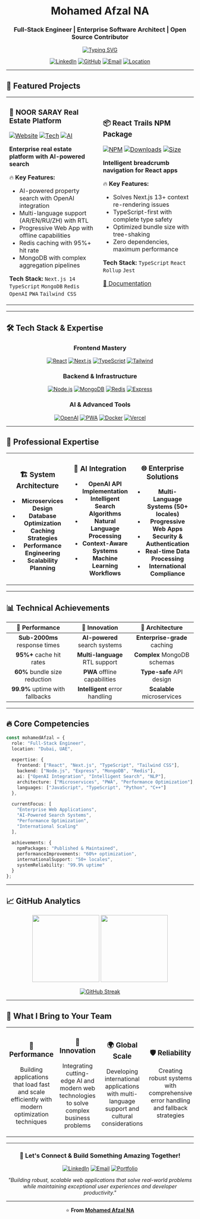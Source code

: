 <div align="center">

# Mohamed Afzal NA
### Full-Stack Engineer | Enterprise Software Architect | Open Source Contributor

[![Typing SVG](https://readme-typing-svg.demolab.com?font=Fira+Code&duration=3000&pause=1000&color=00D8FF&center=true&vCenter=true&width=600&lines=Building+Enterprise+Web+Applications;AI-Powered+Search+%26+Analytics;Multi-Language+%26+PWA+Solutions;MongoDB+%26+Redis+Architecture)](https://git.io/typing-svg)

[![LinkedIn](https://img.shields.io/badge/LinkedIn-0077B5?style=for-the-badge&logo=linkedin&logoColor=white)](https://www.linkedin.com/in/mohamed-afzal-na-731664172/)
[![GitHub](https://img.shields.io/badge/GitHub-100000?style=for-the-badge&logo=github&logoColor=white)](https://github.com/Afsalasif)
[![Email](https://img.shields.io/badge/Email-D14836?style=for-the-badge&logo=gmail&logoColor=white)](mailto:afsalasif138@gmail.com)
[![Location](https://img.shields.io/badge/Dubai-UAE-red?style=for-the-badge&logo=google-maps&logoColor=white)](#)

</div>

---

## 🚀 Featured Projects

<table>
<tr>
<td width="50%">

### 🌟 NOOR SARAY Real Estate Platform
[![Website](https://img.shields.io/badge/Live-noorsaray.com-blue?style=flat-square&logo=vercel)](https://noorsaray.com)
[![Tech](https://img.shields.io/badge/Next.js-14-black?style=flat-square&logo=next.js)](https://nextjs.org)
[![AI](https://img.shields.io/badge/OpenAI-Integrated-green?style=flat-square&logo=openai)](https://openai.com)

**Enterprise real estate platform with AI-powered search**

🔥 **Key Features:**
- AI-powered property search with OpenAI integration
- Multi-language support (AR/EN/RU/ZH) with RTL
- Progressive Web App with offline capabilities
- Redis caching with 95%+ hit rate
- MongoDB with complex aggregation pipelines

**Tech Stack:**
`Next.js 14` `TypeScript` `MongoDB` `Redis` `OpenAI` `PWA` `Tailwind CSS`

</td>
<td width="50%">

### 📦 React Trails NPM Package
[![NPM](https://img.shields.io/npm/v/react-trails?style=flat-square&logo=npm)](https://www.npmjs.com/package/react-trails)
[![Downloads](https://img.shields.io/npm/dt/react-trails?style=flat-square&color=blue)](https://www.npmjs.com/package/react-trails)
[![Size](https://img.shields.io/bundlephobia/minzip/react-trails?style=flat-square)](https://bundlephobia.com/package/react-trails)

**Intelligent breadcrumb navigation for React apps**

🔥 **Key Features:**
- Solves Next.js 13+ context re-rendering issues
- TypeScript-first with complete type safety
- Optimized bundle size with tree-shaking
- Zero dependencies, maximum performance

**Tech Stack:**
`TypeScript` `React` `Rollup` `Jest`

[📖 Documentation](https://github.com/Afsalasif/react-trails#readme)

</td>
</tr>
</table>

---

## 🛠️ Tech Stack & Expertise

<div align="center">

### Frontend Mastery
[![React](https://img.shields.io/badge/React-20232A?style=for-the-badge&logo=react&logoColor=61DAFB)](https://reactjs.org)
[![Next.js](https://img.shields.io/badge/Next.js-000000?style=for-the-badge&logo=next.js&logoColor=white)](https://nextjs.org)
[![TypeScript](https://img.shields.io/badge/TypeScript-007ACC?style=for-the-badge&logo=typescript&logoColor=white)](https://typescriptlang.org)
[![Tailwind](https://img.shields.io/badge/Tailwind_CSS-38B2AC?style=for-the-badge&logo=tailwind-css&logoColor=white)](https://tailwindcss.com)

### Backend & Infrastructure
[![Node.js](https://img.shields.io/badge/Node.js-43853D?style=for-the-badge&logo=node.js&logoColor=white)](https://nodejs.org)
[![MongoDB](https://img.shields.io/badge/MongoDB-4EA94B?style=for-the-badge&logo=mongodb&logoColor=white)](https://mongodb.com)
[![Redis](https://img.shields.io/badge/Redis-DC382D?style=for-the-badge&logo=redis&logoColor=white)](https://redis.io)
[![Express](https://img.shields.io/badge/Express.js-404D59?style=for-the-badge&logo=express&logoColor=white)](https://expressjs.com)

### AI & Advanced Tools
[![OpenAI](https://img.shields.io/badge/OpenAI-412991?style=for-the-badge&logo=openai&logoColor=white)](https://openai.com)
[![PWA](https://img.shields.io/badge/PWA-5A0FC8?style=for-the-badge&logo=pwa&logoColor=white)](#)
[![Docker](https://img.shields.io/badge/Docker-2CA5E0?style=for-the-badge&logo=docker&logoColor=white)](https://docker.com)
[![Vercel](https://img.shields.io/badge/Vercel-000000?style=for-the-badge&logo=vercel&logoColor=white)](https://vercel.com)

</div>

---

## 💼 Professional Expertise

<div align="center">
<table>
<tr>
<td width="33%" align="center">

### 🏗️ **System Architecture**
- **Microservices Design**
- **Database Optimization**  
- **Caching Strategies**
- **Performance Engineering**
- **Scalability Planning**

</td>
<td width="33%" align="center">

### 🤖 **AI Integration**
- **OpenAI API Implementation**
- **Intelligent Search Algorithms**
- **Natural Language Processing**
- **Context-Aware Systems**
- **Machine Learning Workflows**

</td>
<td width="33%" align="center">

### 🌐 **Enterprise Solutions**
- **Multi-Language Systems (50+ locales)**
- **Progressive Web Apps**
- **Security & Authentication**
- **Real-time Data Processing**
- **International Compliance**

</td>
</tr>
</table>
</div>

---

## 📊 Technical Achievements

<div align="center">

| 🎯 **Performance** | 🚀 **Innovation** | 🔧 **Architecture** |
|:---:|:---:|:---:|
| **Sub-2000ms** response times | **AI-powered** search systems | **Enterprise-grade** caching |
| **95%+** cache hit rates | **Multi-language** RTL support | **Complex** MongoDB schemas |
| **60%** bundle size reduction | **PWA** offline capabilities | **Type-safe** API design |
| **99.9%** uptime with fallbacks | **Intelligent** error handling | **Scalable** microservices |

</div>

---

## 🔥 Core Competencies

```typescript
const mohamedAfzal = {
  role: "Full-Stack Engineer",
  location: "Dubai, UAE",
  
  expertise: {
    frontend: ["React", "Next.js", "TypeScript", "Tailwind CSS"],
    backend: ["Node.js", "Express", "MongoDB", "Redis"],
    ai: ["OpenAI Integration", "Intelligent Search", "NLP"],
    architecture: ["Microservices", "PWA", "Performance Optimization"],
    languages: ["JavaScript", "TypeScript", "Python", "C++"]
  },
  
  currentFocus: [
    "Enterprise Web Applications",
    "AI-Powered Search Systems", 
    "Performance Optimization",
    "International Scaling"
  ],
  
  achievements: {
    npmPackages: "Published & Maintained",
    performanceImprovements: "60%+ optimization",
    internationalSupport: "50+ locales",
    systemReliability: "99.9% uptime"
  }
};
```

---

## 📈 GitHub Analytics

<div align="center">

<img height="180em" src="https://github-readme-stats.vercel.app/api?username=Afsalasif&show_icons=true&theme=tokyonight&include_all_commits=true&count_private=true"/>
<img height="180em" src="https://github-readme-stats.vercel.app/api/top-langs/?username=Afsalasif&layout=compact&langs_count=8&theme=tokyonight"/>

</div>

<div align="center">

[![GitHub Streak](https://streak-stats.demolab.com/?user=Afsalasif&theme=tokyonight)](https://git.io/streak-stats)

</div>

---

## 🌟 What I Bring to Your Team

<div align="center">
<table>
<tr>
<td width="25%" align="center">

### 🚀 **Performance**
Building applications that load fast and scale efficiently with modern optimization techniques

</td>
<td width="25%" align="center">

### 🧠 **Innovation**
Integrating cutting-edge AI and modern web technologies to solve complex business problems

</td>
<td width="25%" align="center">

### 🌍 **Global Scale**
Developing international applications with multi-language support and cultural considerations

</td>
<td width="25%" align="center">

### 🛡️ **Reliability**
Creating robust systems with comprehensive error handling and fallback strategies

</td>
</tr>
</table>
</div>

---

<div align="center">

### 💬 Let's Connect & Build Something Amazing Together!

[![LinkedIn](https://img.shields.io/badge/Professional_Network-LinkedIn-0077B5?style=for-the-badge&logo=linkedin)](https://www.linkedin.com/in/mohamed-afzal-na-731664172/)
[![Email](https://img.shields.io/badge/Direct_Contact-Email-D14836?style=for-the-badge&logo=gmail)](mailto:afsalasif138@gmail.com)
[![Portfolio](https://img.shields.io/badge/Live_Work-NOOR_SARAY-blue?style=for-the-badge&logo=vercel)](https://noorsaray.com)

*"Building robust, scalable web applications that solve real-world problems while maintaining exceptional user experiences and developer productivity."*

---

⭐ **From [Mohamed Afzal NA](https://github.com/Afsalasif)**

</div>
